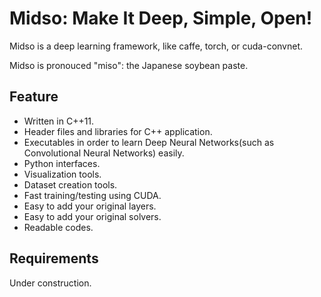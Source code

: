 # Midso: Make It Deep, Simple, Open!

Midso is a deep learning framework, like caffe, torch, or cuda-convnet.

Midso is pronouced "miso": the Japanese soybean paste.

## Feature

- Written in C++11.
- Header files and libraries for C++ application.
- Executables in order to learn Deep Neural Networks(such as Convolutional Neural Networks) easily.
- Python interfaces.
- Visualization tools.
- Dataset creation tools.
- Fast training/testing using CUDA.
- Easy to add your original layers.
- Easy to add your original solvers.
- Readable codes.

## Requirements

Under construction.
